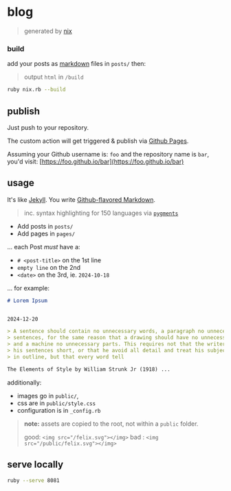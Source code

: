 # blog

> generated by [nix][nix]

### build

add your posts as [markdown][gfm] files in `posts/` then:

> output `html` in `/build`

```bash
ruby nix.rb --build
```

## publish

Just push to your repository. 

The custom action will get triggered & publish via [Github Pages][gh-pages].  

Assuming your Github username is: `foo` and the repository name is `bar`,  
you'd visit: [https://foo.github.io/bar](https://foo.github.io/bar)

## usage 

It's like [Jekyll][jekyll]. You write [Github-flavored Markdown][gfm].

> inc. syntax highlighting for 150 languages via [`pygments`][pygments]

- Add posts in `posts/`
- Add pages in `pages/`

... each Post *must* have a:

- `# <post-title>` on the 1st line
- `empty line` on the 2nd
- `<date>` on the 3rd, ie. `2024-10-18`

... for example:

```markdown
# Lorem Ipsum


2024-12-20

> A sentence should contain no unnecessary words, a paragraph no unnecessary 
> sentences, for the same reason that a drawing should have no unnecessary lines 
> and a machine no unnecessary parts. This requires not that the writer make all 
> his sentences short, or that he avoid all detail and treat his subjects only 
> in outline, but that every word tell

The Elements of Style by William Strunk Jr (1918) ...
```

additionally:

- images go in `public/`, 
- css are in `public/style.css`
- configuration is in `_config.rb`

> **note:** assets are copied to the root, 
> not within a `public` folder.
> 
> good: `<img src="/felix.svg"></img>`
> bad : `<img src="/public/felix.svg"></img>`

## serve locally

```bash
ruby --serve 8081
```

[nix]: https://github/com/nicholaswmin/nix
[club]: https://1kb.club/
[ruby]: https://ruby-doc.org/3.3.4/
[jekyll]: https://jekyllrb.com/
[gh-pages]: https://pages.github.com/
[gfm]: https://github.github.com/gfm/
[pygments]: https://pygments.org/
[file-rb]: https://github.com/nicholaswmin/nix/blob/main/nix.rb
